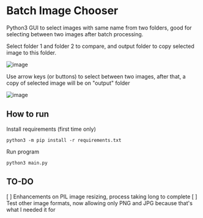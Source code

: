 # Batch Image Chooser

Python3 GUI to select images with same name from two folders, good for selecting between two images after batch processing.

Select folder 1 and folder 2 to compare, and output folder to copy selected image to this folder.

![image](https://user-images.githubusercontent.com/2263053/112923939-995f4400-90e5-11eb-9eb7-eb93560c82b8.png)

Use arrow keys (or buttons) to select between two images, after that, a copy of selected image will be on "output" folder

![image](https://user-images.githubusercontent.com/2263053/112924575-c2cc9f80-90e6-11eb-95cc-50225131d917.png)

## How to run

Install requirements (first time only)
```
python3 -m pip install -r requirements.txt
```

Run program
```
python3 main.py
```

## TO-DO

[ ] Enhancements on PIL image resizing, process taking long to complete
[ ] Test other image formats, now allowing only PNG and JPG because that's what I needed it for

